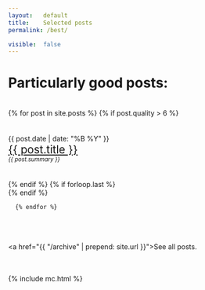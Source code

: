 ```yaml
---
layout:   default
title:    Selected posts
permalink: /best/

visible:  false
---
```



<div class="home">
	  <h1>Particularly good posts:</h1>
    <br>
    <div style="display: flex; flex-direction: column; gap: 2.5em">
      {% for post in site.posts %}
      	{% if post.quality > 6 %}
			<div>
				<div>
					{{ post.date | date: "%B %Y" }}<br>
					<a style="font-size: 1.6em" href="{{ post.url | prepend: site.baseurl }}">
						{{ post.title }}
					</a>
				</div>
				<small>
					<i>{{ post.summary }}</i>
				</small> 
			</div>
        {% endif %}
        {% if forloop.last %}</div>{% endif %}
      
      {% endfor %}
      

  <br><br><br>
  <a href="{{ "/archive" | prepend: site.url }}">See all posts</a>.  
  <br><br>

  {%  include mc.html  %}

</div>
